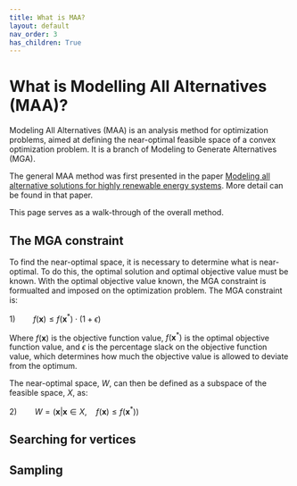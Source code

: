 ```yaml
---
title: What is MAA?
layout: default
nav_order: 3
has_children: True
---
```


# What is Modelling All Alternatives (MAA)?

Modeling All Alternatives (MAA) is an analysis method for optimization problems, aimed at defining the near-optimal feasible space of a convex optimization problem. It is a branch of Modeling to Generate Alternatives (MGA).

The general MAA method was first presented in the paper [Modeling all alternative solutions for highly renewable energy systems](https://doi.org/10.1016/j.energy.2021.121294). More detail can be found in that paper.

This page serves as a walk-through of the overall method.

## The MGA constraint

To find the near-optimal space, it is necessary to determine what is near-optimal. To do this, the optimal solution and optimal objective value must be known. With the optimal objective value known, the MGA constraint is formualted and imposed on the optimization problem. The MGA constraint is:

$1) \qquad f(\mathbf{x}) \leq f(\mathbf{x}^*) \cdot (1+\epsilon)$

Where $f(\mathbf{x}$) is the objective function value, $f(\mathbf{x}^*)$ is the optimal objective function value, and $\epsilon$ is the percentage slack on the objective function value, which determines how much the objective value is allowed to deviate from the optimum.

The near-optimal space, $W$, can then be defined as a subspace of the feasible space, $X$, as:

$2) \qquad W = (\mathbf{x}|\mathbf{x} \in X, \quad f(\mathbf{x}) \leq f(\mathbf{x}^*) )$ 

## Searching for vertices

## Sampling
